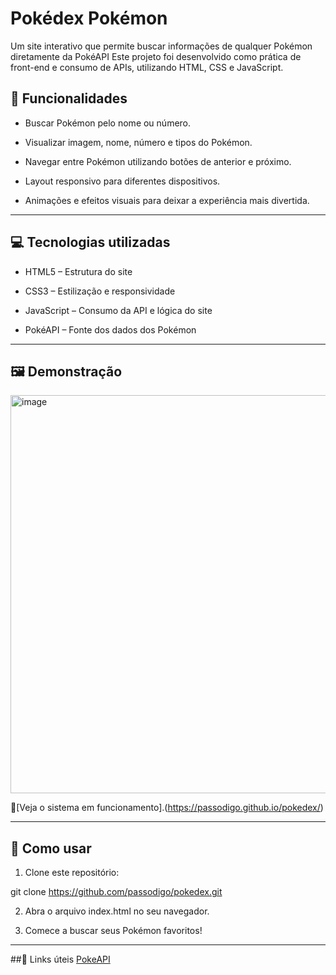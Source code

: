 # Pokédex Pokémon

Um site interativo que permite buscar informações de qualquer Pokémon diretamente da PokéAPI
Este projeto foi desenvolvido como prática de front-end e consumo de APIs, utilizando HTML, CSS e JavaScript.

## 🌟 Funcionalidades

- Buscar Pokémon pelo nome ou número.

- Visualizar imagem, nome, número e tipos do Pokémon.

- Navegar entre Pokémon utilizando botões de anterior e próximo.

- Layout responsivo para diferentes dispositivos.

- Animações e efeitos visuais para deixar a experiência mais divertida.

---

## 💻 Tecnologias utilizadas

- HTML5 – Estrutura do site

- CSS3 – Estilização e responsividade

- JavaScript – Consumo da API e lógica do site

- PokéAPI – Fonte dos dados dos Pokémon

---

## 🖼️ Demonstração
<img width="1309" height="637" alt="image" src="https://github.com/user-attachments/assets/40b7e4ca-dd6d-42ee-aa7b-b0b14ed7854d" />

🔗[Veja o sistema em funcionamento].(https://passodigo.github.io/pokedex/)

---

## 🚀 Como usar

1. Clone este repositório:


git clone https://github.com/passodigo/pokedex.git


2. Abra o arquivo index.html no seu navegador.

3. Comece a buscar seus Pokémon favoritos!

---

##🔗 Links úteis
 [PokeAPI](https://pokeapi.co/#google_vignette)
